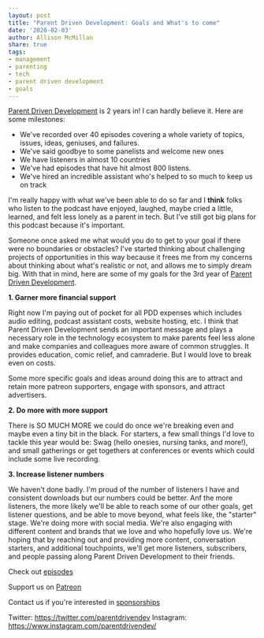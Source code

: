 ```yaml
---
layout: post
title: "Parent Driven Development: Goals and What's to come"
date: '2020-02-03'
author: Allison McMillan
share: true
tags:
- management
- parenting
- tech
- parent driven development
- goals
---
```



[Parent Driven Development](https://www.parentdrivendevelopment.com/) is 2 years in! I can hardly believe it. Here are some milestones:
- We've recorded over 40 episodes covering a whole variety of topics, issues, ideas, geniuses, and failures.
- We've said goodbye to some panelists and welcome new ones
- We have listeners in almost 10 countries
- We've had episodes that have hit almost 800 listens.
- We've hired an incredible assistant who's helped to so much to keep us on track

I'm really happy with what we've been able to do so far and I **think** folks who listen to the podcast have enjoyed, laughed, maybe cried a little, learned, and felt less lonely  as a parent in tech. But I've still got big plans for this podcast because it's important.

Someone once asked me what would you do to get to your goal if there were no boundaries or obstacles? I've started thinking about challenging projects of opportunities in this way because it frees me from my concerns about thinking about what's realistic or not, and allows me to simply dream big. With that in mind, here are some of my goals for the 3rd year of [Parent Driven Development](https://www.parentdrivendevelopment.com/).

**1. Garner more financial support**  

Right now I'm paying out of pocket for all PDD expenses which includes audio editing, podcast assistant costs, website hosting, etc. I think that Parent Driven Development sends an important message and plays a necessary role in the technology ecosystem to make parents feel less alone and make companies and colleagues more aware of common struggles. It provides education, comic relief, and camraderie. But I would love to break even on costs.

Some more specific goals and ideas around doing this are to attract and retain more patreon supporters, engage with sponsors, and attract advertisers.


**2. Do more with more support**   

There is SO MUCH MORE we could do once we're breaking even and maybe even a tiny bit in the black. For starters, a few small things I'd love to tackle this year would be: Swag (hello onesies, nursing tanks, and more!), and small gatherings or get togethers at conferences or events which could include some live recording.

**3. Increase listener numbers**   

We haven't done badly. I'm proud of the number of listeners I have and consistent downloads but our numbers could be better. Anf the more listeners, the more likely we'll be able to reach some of our other goals, get listener questions, and be able to move beyond, what feels like, the "starter" stage. We're doing more with social media. We're also engaging with different content and brands that we love and who hopefully love us. We're hoping that by reaching out and providing more content, conversation starters, and additional touchpoints, we'll get more listeners, subscribers, and people passing along Parent Driven Development to their friends.

Check out [episodes](https://www.parentdrivendevelopment.com/episodes)

Support us on [Patreon](https://www.patreon.com/parentdrivendev?fbclid=IwAR17UydYd8o1kUImjtPn_Iv2NFw7N7KAYPXIsPuu_uEnDZqaEBGn6aKPz04)

Contact us if you're interested in [sponsorships](https://www.parentdrivendevelopment.com/contact)

Twitter: https://twitter.com/parentdrivendev
Instagram: https://www.instagram.com/parentdrivendev/